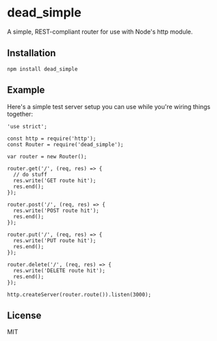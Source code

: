 # dead_simple

A simple, REST-compliant router for use with Node's http module.

## Installation

    npm install dead_simple

## Example

Here's a simple test server setup you can use while you're
wiring things together:

    'use strict';

    const http = require('http');
    const Router = require('dead_simple');

    var router = new Router();

    router.get('/', (req, res) => {
      // do stuff
      res.write('GET route hit');
      res.end();
    });

    router.post('/', (req, res) => {
      res.write('POST route hit');
      res.end();
    });

    router.put('/', (req, res) => {
      res.write('PUT route hit');
      res.end();
    });

    router.delete('/', (req, res) => {
      res.write('DELETE route hit');
      res.end();
    });

    http.createServer(router.route()).listen(3000);

## License

MIT
